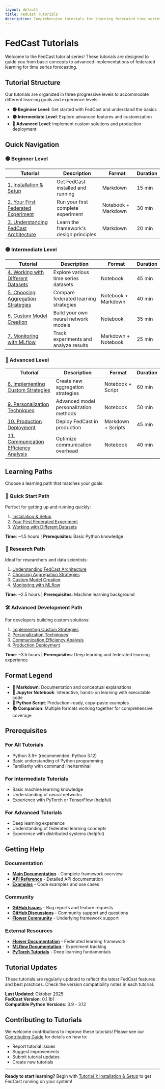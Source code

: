 ```yaml
---
layout: default
title: FedCast Tutorials
description: Comprehensive tutorials for learning federated time series forecasting with FedCast
---
```


# FedCast Tutorials

Welcome to the FedCast tutorial series! These tutorials are designed to guide you from basic concepts to advanced implementations of federated learning for time series forecasting.

## Tutorial Structure

Our tutorials are organized in three progressive levels to accommodate different learning goals and experience levels:

- **🟢 Beginner Level**: Get started with FedCast and understand the basics
- **🟡 Intermediate Level**: Explore advanced features and customization
- **🔴 Advanced Level**: Implement custom solutions and production deployment

## Quick Navigation

### 🟢 Beginner Level

| Tutorial | Description | Format | Duration |
|----------|-------------|--------|----------|
| [1. Installation & Setup](01-installation.md) | Get FedCast installed and running | Markdown | 15 min |
| [2. Your First Federated Experiment](02-first-experiment.md) | Run your first complete experiment | Notebook + Markdown | 30 min |
| [3. Understanding FedCast Architecture](03-architecture.md) | Learn the framework's design principles | Markdown | 20 min |

### 🟡 Intermediate Level

| Tutorial | Description | Format | Duration |
|----------|-------------|--------|----------|
| [4. Working with Different Datasets](04-datasets.md) | Explore various time series datasets | Notebook | 45 min |
| [5. Choosing Aggregation Strategies](05-strategies.md) | Compare federated learning strategies | Notebook + Markdown | 40 min |
| [6. Custom Model Creation](06-custom-models.md) | Build your own neural network models | Notebook | 35 min |
| [7. Monitoring with MLflow](07-mlflow.md) | Track experiments and analyze results | Markdown + Notebook | 25 min |

### 🔴 Advanced Level

| Tutorial | Description | Format | Duration |
|----------|-------------|--------|----------|
| [8. Implementing Custom Strategies](08-custom-strategies.md) | Create new aggregation strategies | Notebook + Script | 60 min |
| [9. Personalization Techniques](09-personalization.md) | Advanced model personalization methods | Notebook | 50 min |
| [10. Production Deployment](10-deployment.md) | Deploy FedCast in production | Markdown + Scripts | 45 min |
| [11. Communication Efficiency Analysis](11-efficiency.md) | Optimize communication overhead | Notebook | 40 min |

## Learning Paths

Choose a learning path that matches your goals:

### 🚀 Quick Start Path
Perfect for getting up and running quickly:
1. [Installation & Setup](01-installation.md)
2. [Your First Federated Experiment](02-first-experiment.md)
3. [Working with Different Datasets](04-datasets.md)

**Time**: ~1.5 hours | **Prerequisites**: Basic Python knowledge

### 🔬 Research Path
Ideal for researchers and data scientists:
1. [Understanding FedCast Architecture](03-architecture.md)
2. [Choosing Aggregation Strategies](05-strategies.md)
3. [Custom Model Creation](06-custom-models.md)
4. [Monitoring with MLflow](07-mlflow.md)

**Time**: ~2.5 hours | **Prerequisites**: Machine learning background

### 🛠️ Advanced Development Path
For developers building custom solutions:
1. [Implementing Custom Strategies](08-custom-strategies.md)
2. [Personalization Techniques](09-personalization.md)
3. [Communication Efficiency Analysis](11-efficiency.md)
4. [Production Deployment](10-deployment.md)

**Time**: ~3.5 hours | **Prerequisites**: Deep learning and federated learning experience

## Format Legend

- **📝 Markdown**: Documentation and conceptual explanations
- **📓 Jupyter Notebook**: Interactive, hands-on learning with executable code
- **🐍 Python Script**: Production-ready, copy-paste examples
- **📚 Companion**: Multiple formats working together for comprehensive coverage

## Prerequisites

### For All Tutorials
- Python 3.9+ (recommended: Python 3.12)
- Basic understanding of Python programming
- Familiarity with command line/terminal

### For Intermediate Tutorials
- Basic machine learning knowledge
- Understanding of neural networks
- Experience with PyTorch or TensorFlow (helpful)

### For Advanced Tutorials
- Deep learning experience
- Understanding of federated learning concepts
- Experience with distributed systems (helpful)

## Getting Help

### Documentation
- **[Main Documentation](../index.md)** - Complete framework overview
- **[API Reference](../api/)** - Detailed API documentation
- **[Examples](../examples/)** - Code examples and use cases

### Community
- **[GitHub Issues](https://github.com/NKDataConv/FedCast/issues)** - Bug reports and feature requests
- **[GitHub Discussions](https://github.com/NKDataConv/FedCast/discussions)** - Community support and questions
- **[Flower Community](https://flower.ai/community/)** - Underlying framework support

### External Resources
- **[Flower Documentation](https://flower.ai/docs/)** - Federated learning framework
- **[MLflow Documentation](https://mlflow.org/docs/)** - Experiment tracking
- **[PyTorch Tutorials](https://pytorch.org/tutorials/)** - Deep learning fundamentals

## Tutorial Updates

These tutorials are regularly updated to reflect the latest FedCast features and best practices. Check the version compatibility notes in each tutorial.

**Last Updated**: Oktober 2025  
**FedCast Version**: 0.1.1b1  
**Compatible Python Versions**: 3.9 - 3.12

## Contributing to Tutorials

We welcome contributions to improve these tutorials! Please see our [Contributing Guide](../../CONTRIBUTING.md) for details on how to:

- Report tutorial issues
- Suggest improvements
- Submit tutorial updates
- Create new tutorials

---

**Ready to start learning?** Begin with [Tutorial 1: Installation & Setup](01-installation.md) to get FedCast running on your system!
